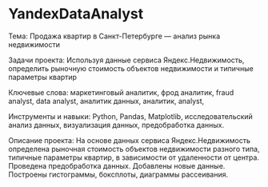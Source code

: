 # YandexDataAnalyst
Тема: Продажа квартир в Санкт-Петербурге — анализ рынка недвижимости

Задачи проекта: Используя данные сервиса Яндекс.Недвижимость, определить рыночную стоимость объектов недвижимости и типичные параметры квартир

Ключевые слова: маркетинговый аналитик, фрод аналитик, fraud analyst, data analyst, аналитик данных, аналитик, analyst,

Инструменты и навыки: Python, Pandas, Matplotlib, исследовательский анализ данных, визуализация данных, предобработка данных.

Описание проекта: На основе данных сервиса Яндекс.Недвижимость определена рыночная стоимость
объектов недвижимости разного типа, типичные параметры квартир, в зависимости от
удаленности от центра. Проведена предобработка данных. Добавлены новые данные.
Построены гистограммы, боксплоты, диаграммы рассеивания.